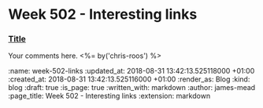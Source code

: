 Week 502 - Interesting links
============================

### [Title](http://example.com)

Your comments here. <%= by('chris-roos') %>

:name: week-502-links
:updated_at: 2018-08-31 13:42:13.525118000 +01:00
:created_at: 2018-08-31 13:42:13.525116000 +01:00
:render_as: Blog
:kind: blog
:draft: true
:is_page: true
:written_with: markdown
:author: james-mead
:page_title: Week 502 - Interesting links
:extension: markdown
